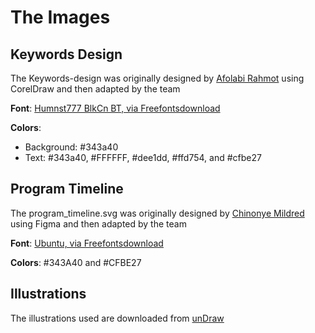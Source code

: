 # The Images

## Keywords Design

The Keywords-design was originally designed by [Afolabi Rahmot](https://github.com/rahmot) using CorelDraw
and then adapted by the team

**Font**: [Humnst777 BlkCn BT, via Freefontsdownload](https://freefontsdownload.net/free-humnst777_blkcn_bt-font-74611.htm)

**Colors**:
- Background: #343a40
- Text: #343a40, #FFFFFF, #dee1dd, #ffd754, and #cfbe27


## Program Timeline

The program_timeline.svg was originally designed by [Chinonye Mildred](https://github.com/Chinonyemildred) using Figma and then adapted by the team

**Font**: [Ubuntu, via Freefontsdownload](https://freefontsdownload.net/find.php?q=ubuntu)

**Colors**:
 #343A40 and #CFBE27

 ## Illustrations

The illustrations used are downloaded from [unDraw](https://undraw.co/illustrations)
